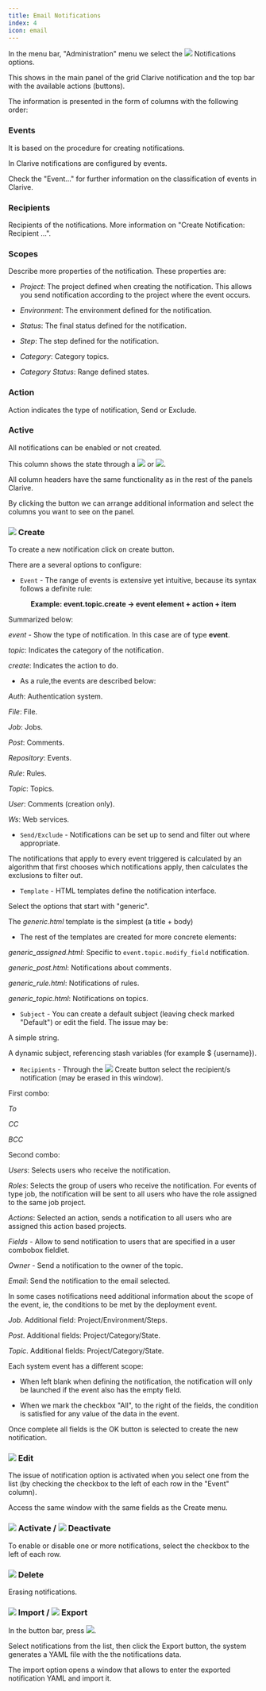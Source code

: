 ```yaml
---
title: Email Notifications
index: 4
icon: email
---
```


In the menu bar, "Administration" menu we select the
<img class = "bali-topic-editor-image" src = "/static/images/icons/email.svg" /> Notifications options.

This shows in the main panel of the grid Clarive notification and the top bar with the available actions (buttons).

The information is presented in the form of columns with the following order:

### Events

It is based on the procedure for creating notifications.

In Clarive notifications are configured by events.

Check the "Event..." for further information on the classification of events in Clarive.


### Recipients

Recipients of the notifications. More information on "Create Notification: Recipient ...".

### Scopes

Describe more properties of the notification. These properties are:

 - *Project*: The project defined when creating the notification. This allows you send notification according to the project where the event occurs.

 - *Environment*: The environment defined for the notification.

 - *Status*: The final status defined for the notification.

 - *Step*: The step defined for the notification.

 - *Category*: Category topics.

 - *Category Status*: Range defined states.

### Action

Action indicates the type of notification, Send or Exclude.


### Active

All notifications can be enabled or not created.

This column shows the state through a <img  src = "/static/images/icons/start.svg" /> or <img src ="/static/images/icons/stop.svg "/>.

All column headers have the same functionality as in the rest of the panels Clarive.

By clicking the button we can arrange additional information and select the columns you want to see on the panel.


### <img src = "/static/images/icons/add.svg" /> Create

To create a new notification click on create button.

There are a several options to configure:

- `Event` - The range of events is extensive yet intuitive, because its syntax follows a definite rule:
<p style = "text-align: center; font-weight: bold"> Example: event.topic.create → event element + action + item </p>

Summarized below:

*event* - Show the type of notification. In this case are of type **event**.

*topic*: Indicates the category of the notification.

*create*: Indicates the action to do.

* As a rule,the events are described below:

*Auth*: Authentication system.

*File*: File.

*Job*: Jobs.

*Post*: Comments.

*Repository*: Events.

*Rule*: Rules.

*Topic*: Topics.

*User*: Comments (creation only).

*Ws*: Web services.

- `Send/Exclude` - Notifications can be set up to send and filter out where appropriate.

The notifications that apply to every event triggered
is calculated by an algorithm that first chooses which notifications apply,
then calculates the exclusions to filter out.

- `Template` - HTML templates define the notification interface.

Select the options that start with "generic".

The *generic.html* template is the simplest (a title + body)

- The rest of the templates are created for more concrete elements:

*generic_assigned.html*: Specific to `event.topic.modify_field` notification.

*generic_post.html*: Notifications about comments.

*generic_rule.html*: Notifications of rules.

*generic_topic.html*: Notifications on topics.

- `Subject` - You can create a default subject (leaving check marked "Default") or edit the field. The issue may be:

A simple string.

A dynamic subject, referencing stash variables (for example $ {username}).

- `Recipients` - Through the <img src = "/static/images/icons/add.svg" /> Create button select the recipient/s notification (may be erased in this window).

First combo:

*To*

*CC*

*BCC*

Second combo:

*Users*: Selects users who receive the notification.

*Roles*: Selects the group of users who receive the notification.
For events of type job, the notification will be sent to all users who have
the role assigned to the same job project.

*Actions*: Selected an action, sends a notification to all users who are assigned this action based projects.

*Fields* - Allow to send notification to users that are specified in a user combobox fieldlet.

*Owner* - Send a notification to the owner of the topic.

*Email*: Send the notification to the email selected.

In some cases notifications need additional information about the scope of the event, ie, the conditions to be met by the deployment event.

*Job*. Additional field: Project/Environment/Steps.

*Post*. Additional fields: Project/Category/State.

*Topic*. Additional fields: Project/Category/State.

Each system event has a different scope:

- When left blank when defining the notification, the notification will only be launched if the event also has the empty field.

- When we mark the checkbox "All", to the right of the fields, the condition is satisfied for any value of the data in the event.


Once complete all fields is the OK button is selected to create the new notification.

### <img src = "/static/images/icons/edit.svg" /> Edit

The issue of notification option is activated when you select one from the list (by checking the checkbox to the left of each row in the "Event" column).

Access the same window with the same fields as the Create menu.


### <img src = "/static/images/icons/start.svg" /> Activate / <img src = "/static/images/icons/stop.svg" /> Deactivate

To enable or disable one or more notifications, select the checkbox to the left of each row.

### <img src = "/static/images/icons/delete.svg" /> Delete

Erasing notifications.

### <img src = "/static/images/icons/import.svg" /> Import / <img src = "/static/images/icons/export.svg" /> Export

In the button bar, press <img src = "/static/images/icons/wrench.svg" />.

Select notifications from the list, then click the Export button,
the system generates a YAML file with the the notifications data.

The import option opens a window that allows
to enter the exported notification YAML and import it.

